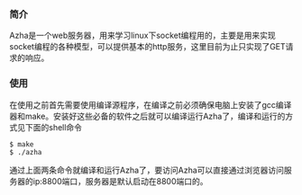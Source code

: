 ### 简介
Azha是一个web服务器，用来学习linux下socket编程用的，主要是用来实现socket编程的各种模型，可以提供基本的http服务，这里目前为止只实现了GET请求的响应。

### 使用
在使用之前首先需要使用编译源程序，在编译之前必须确保电脑上安装了gcc编译器和make。安装好这些必备的软件之后就可以编译运行Azha了，编译和运行的方式见下面的shell命令
```shell
$ make
$ ./azha
```
通过上面两条命令就编译和运行Azha了，要访问Azha可以直接通过浏览器访问服务器的ip:8800端口，服务器是默认启动在8800端口的。
